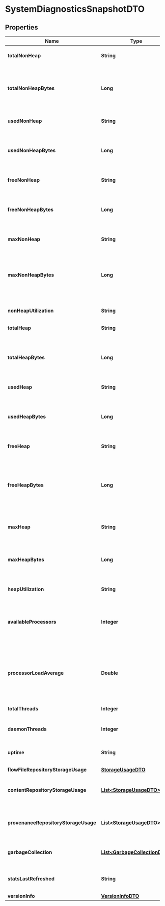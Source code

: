 

# SystemDiagnosticsSnapshotDTO

## Properties

Name | Type | Description | Notes
------------ | ------------- | ------------- | -------------
**totalNonHeap** | **String** | Total size of non heap. |  [optional]
**totalNonHeapBytes** | **Long** | Total number of bytes allocated to the JVM not used for heap |  [optional]
**usedNonHeap** | **String** | Amount of use non heap. |  [optional]
**usedNonHeapBytes** | **Long** | Total number of bytes used by the JVM not in the heap space |  [optional]
**freeNonHeap** | **String** | Amount of free non heap. |  [optional]
**freeNonHeapBytes** | **Long** | Total number of free non-heap bytes available to the JVM |  [optional]
**maxNonHeap** | **String** | Maximum size of non heap. |  [optional]
**maxNonHeapBytes** | **Long** | The maximum number of bytes that the JVM can use for non-heap purposes |  [optional]
**nonHeapUtilization** | **String** | Utilization of non heap. |  [optional]
**totalHeap** | **String** | Total size of heap. |  [optional]
**totalHeapBytes** | **Long** | The total number of bytes that are available for the JVM heap to use |  [optional]
**usedHeap** | **String** | Amount of used heap. |  [optional]
**usedHeapBytes** | **Long** | The number of bytes of JVM heap that are currently being used |  [optional]
**freeHeap** | **String** | Amount of free heap. |  [optional]
**freeHeapBytes** | **Long** | The number of bytes that are allocated to the JVM heap but not currently being used |  [optional]
**maxHeap** | **String** | Maximum size of heap. |  [optional]
**maxHeapBytes** | **Long** | The maximum number of bytes that can be used by the JVM |  [optional]
**heapUtilization** | **String** | Utilization of heap. |  [optional]
**availableProcessors** | **Integer** | Number of available processors if supported by the underlying system. |  [optional]
**processorLoadAverage** | **Double** | The processor load average if supported by the underlying system. |  [optional]
**totalThreads** | **Integer** | Total number of threads. |  [optional]
**daemonThreads** | **Integer** | Number of daemon threads. |  [optional]
**uptime** | **String** | The uptime of the Java virtual machine |  [optional]
**flowFileRepositoryStorageUsage** | [**StorageUsageDTO**](StorageUsageDTO.md) |  |  [optional]
**contentRepositoryStorageUsage** | [**List&lt;StorageUsageDTO&gt;**](StorageUsageDTO.md) | The content repository storage usage. |  [optional]
**provenanceRepositoryStorageUsage** | [**List&lt;StorageUsageDTO&gt;**](StorageUsageDTO.md) | The provenance repository storage usage. |  [optional]
**garbageCollection** | [**List&lt;GarbageCollectionDTO&gt;**](GarbageCollectionDTO.md) | The garbage collection details. |  [optional]
**statsLastRefreshed** | **String** | When the diagnostics were generated. |  [optional]
**versionInfo** | [**VersionInfoDTO**](VersionInfoDTO.md) |  |  [optional]



